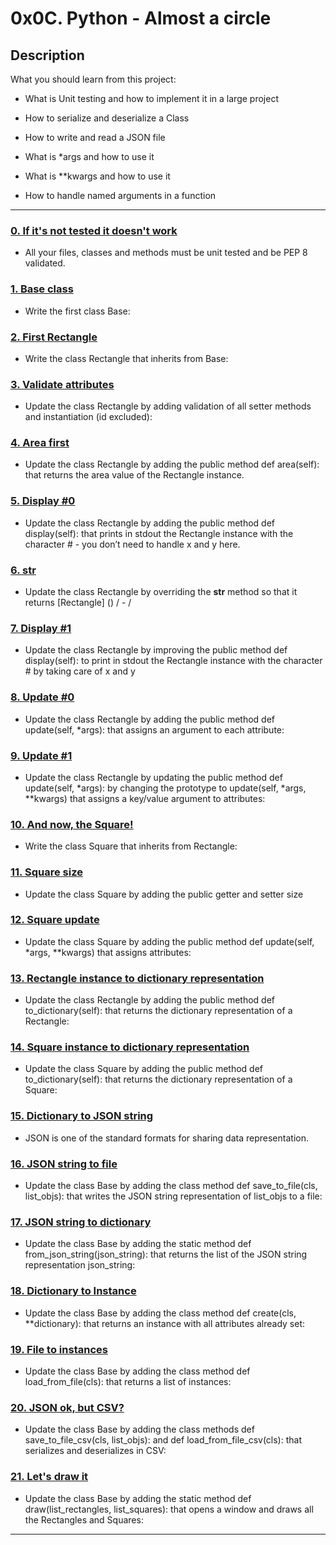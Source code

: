 # 0x0C. Python - Almost a circle



## Description

What you should learn from this project:



* What is Unit testing and how to implement it in a large project

* How to serialize and deserialize a Class

* How to write and read a JSON file

* What is *args and how to use it

* What is **kwargs and how to use it

* How to handle named arguments in a function



---



### [0. If it's not tested it doesn't work](./tests/)

* All your files, classes and methods must be unit tested and be PEP 8 validated. 





### [1. Base class](./models/base.py)

* Write the first class Base:





### [2. First Rectangle](./models/rectangle.py)

* Write the class Rectangle that inherits from Base:





### [3. Validate attributes](./models/rectangle.py)

* Update the class Rectangle by adding validation of all setter methods and instantiation (id excluded):





### [4. Area first](./models/rectangle.py)

* Update the class Rectangle by adding the public method def area(self): that returns the area value of the Rectangle instance.





### [5. Display #0](./models/rectangle.py)

* Update the class Rectangle by adding the public method def display(self): that prints in stdout the Rectangle instance with the character # - you don’t need to handle x and y here.





### [6. __str__](./models/rectangle.py)

* Update the class Rectangle by overriding the __str__ method so that it returns [Rectangle] (<id>) <x>/<y> - <width>/<height>





### [7. Display #1](./models/rectangle.py)

* Update the class Rectangle by improving the public method def display(self): to print in stdout the Rectangle instance with the character # by taking care of x and y





### [8. Update #0](./models/rectangle.py)

* Update the class Rectangle by adding the public method def update(self, *args): that assigns an argument to each attribute:





### [9. Update #1](./models/rectangle.py)

* Update the class Rectangle by updating the public method def update(self, *args): by changing the prototype to update(self, *args, **kwargs) that assigns a key/value argument to attributes:





### [10. And now, the Square!](./models/square.py)

* Write the class Square that inherits from Rectangle:





### [11. Square size](./models/square.py)

* Update the class Square by adding the public getter and setter size





### [12. Square update](./models/square.py)

* Update the class Square by adding the public method def update(self, *args, **kwargs) that assigns attributes:





### [13. Rectangle instance to dictionary representation](./models/rectangle.py)

* Update the class Rectangle by adding the public method def to_dictionary(self): that returns the dictionary representation of a Rectangle:





### [14. Square instance to dictionary representation](./models/square.py)

* Update the class Square by adding the public method def to_dictionary(self): that returns the dictionary representation of a Square:





### [15. Dictionary to JSON string](./models/base.py)

* JSON is one of the standard formats for sharing data representation.





### [16. JSON string to file](./models/base.py)

* Update the class Base by adding the class method def save_to_file(cls, list_objs): that writes the JSON string representation of list_objs to a file:





### [17. JSON string to dictionary](./models/base.py)

* Update the class Base by adding the static method def from_json_string(json_string): that returns the list of the JSON string representation json_string:





### [18. Dictionary to Instance](./models/base.py)

* Update the class Base by adding the class method def create(cls, **dictionary): that returns an instance with all attributes already set:





### [19. File to instances](./models/base.py)

* Update the class Base by adding the class method def load_from_file(cls): that returns a list of instances:





### [20. JSON ok, but CSV?](./models/)

* Update the class Base by adding the class methods def save_to_file_csv(cls, list_objs): and def load_from_file_csv(cls): that serializes and deserializes in CSV:





### [21. Let's draw it](./models/base.py)

* Update the class Base by adding the static method def draw(list_rectangles, list_squares): that opens a window and draws all the Rectangles and Squares:



---




